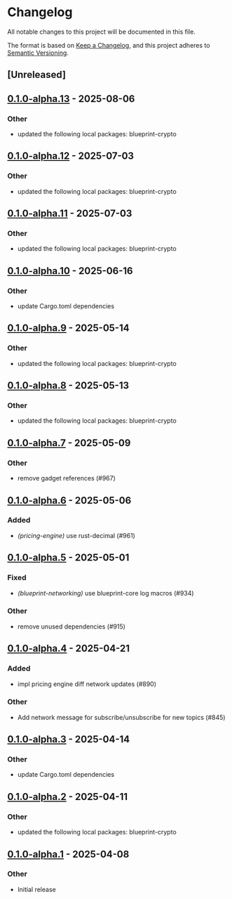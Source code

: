 # Changelog

All notable changes to this project will be documented in this file.

The format is based on [Keep a Changelog](https://keepachangelog.com/en/1.0.0/),
and this project adheres to [Semantic Versioning](https://semver.org/spec/v2.0.0.html).

## [Unreleased]

## [0.1.0-alpha.13](https://github.com/tangle-network/blueprint/compare/blueprint-networking-v0.1.0-alpha.12...blueprint-networking-v0.1.0-alpha.13) - 2025-08-06

### Other

- updated the following local packages: blueprint-crypto

## [0.1.0-alpha.12](https://github.com/tangle-network/blueprint/compare/blueprint-networking-v0.1.0-alpha.11...blueprint-networking-v0.1.0-alpha.12) - 2025-07-03

### Other

- updated the following local packages: blueprint-crypto

## [0.1.0-alpha.11](https://github.com/tangle-network/blueprint/compare/blueprint-networking-v0.1.0-alpha.10...blueprint-networking-v0.1.0-alpha.11) - 2025-07-03

### Other

- updated the following local packages: blueprint-crypto

## [0.1.0-alpha.10](https://github.com/tangle-network/blueprint/compare/blueprint-networking-v0.1.0-alpha.9...blueprint-networking-v0.1.0-alpha.10) - 2025-06-16

### Other

- update Cargo.toml dependencies

## [0.1.0-alpha.9](https://github.com/tangle-network/blueprint/compare/blueprint-networking-v0.1.0-alpha.8...blueprint-networking-v0.1.0-alpha.9) - 2025-05-14

### Other

- updated the following local packages: blueprint-crypto

## [0.1.0-alpha.8](https://github.com/tangle-network/blueprint/compare/blueprint-networking-v0.1.0-alpha.7...blueprint-networking-v0.1.0-alpha.8) - 2025-05-13

### Other

- updated the following local packages: blueprint-crypto

## [0.1.0-alpha.7](https://github.com/tangle-network/blueprint/compare/blueprint-networking-v0.1.0-alpha.6...blueprint-networking-v0.1.0-alpha.7) - 2025-05-09

### Other

- remove gadget references (#967)

## [0.1.0-alpha.6](https://github.com/tangle-network/blueprint/compare/blueprint-networking-v0.1.0-alpha.5...blueprint-networking-v0.1.0-alpha.6) - 2025-05-06

### Added

- *(pricing-engine)* use rust-decimal (#961)

## [0.1.0-alpha.5](https://github.com/tangle-network/blueprint/compare/blueprint-networking-v0.1.0-alpha.4...blueprint-networking-v0.1.0-alpha.5) - 2025-05-01

### Fixed

- *(blueprint-networking)* use blueprint-core log macros (#934)

### Other

- remove unused dependencies (#915)

## [0.1.0-alpha.4](https://github.com/tangle-network/blueprint/compare/blueprint-networking-v0.1.0-alpha.3...blueprint-networking-v0.1.0-alpha.4) - 2025-04-21

### Added

- impl pricing engine diff network updates (#890)

### Other

- Add network message for subscribe/unsubscribe for new topics (#845)

## [0.1.0-alpha.3](https://github.com/tangle-network/blueprint/compare/blueprint-networking-v0.1.0-alpha.2...blueprint-networking-v0.1.0-alpha.3) - 2025-04-14

### Other

- update Cargo.toml dependencies

## [0.1.0-alpha.2](https://github.com/tangle-network/blueprint/compare/blueprint-networking-v0.1.0-alpha.1...blueprint-networking-v0.1.0-alpha.2) - 2025-04-11

### Other

- updated the following local packages: blueprint-crypto

## [0.1.0-alpha.1](https://github.com/tangle-network/blueprint/releases/tag/blueprint-networking-v0.1.0-alpha.1) - 2025-04-08

### Other

- Initial release
